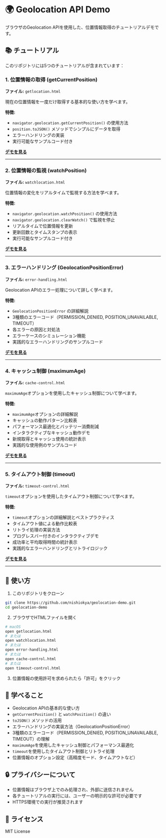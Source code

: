 # 🌍 Geolocation API Demo

ブラウザのGeolocation APIを使用した、位置情報取得のチュートリアルデモです。

## 📚 チュートリアル

このリポジトリには5つのチュートリアルが含まれています：

### 1. 位置情報の取得 (getCurrentPosition)
**ファイル:** `getlocation.html`

現在の位置情報を一度だけ取得する基本的な使い方を学べます。

**特徴:**
- `navigator.geolocation.getCurrentPosition()` の使用方法
- `position.toJSON()` メソッドでシンプルにデータを取得
- エラーハンドリングの実装
- 実行可能なサンプルコード付き

**[デモを見る](./getlocation.html)**

---

### 2. 位置情報の監視 (watchPosition)
**ファイル:** `watchlocation.html`

位置情報の変化をリアルタイムで監視する方法を学べます。

**特徴:**
- `navigator.geolocation.watchPosition()` の使用方法
- `navigator.geolocation.clearWatch()` で監視を停止
- リアルタイムで位置情報を更新
- 更新回数とタイムスタンプの表示
- 実行可能なサンプルコード付き

**[デモを見る](./watchlocation.html)**

---

### 3. エラーハンドリング (GeolocationPositionError)
**ファイル:** `error-handling.html`

Geolocation APIのエラー処理について詳しく学べます。

**特徴:**
- `GeolocationPositionError` の詳細解説
- 3種類のエラーコード（PERMISSION_DENIED, POSITION_UNAVAILABLE, TIMEOUT）
- 各エラーの原因と対処法
- エラーケースのシミュレーション機能
- 実践的なエラーハンドリングのサンプルコード

**[デモを見る](./error-handling.html)**

---

### 4. キャッシュ制御 (maximumAge)
**ファイル:** `cache-control.html`

`maximumAge`オプションを使用したキャッシュ制御について学べます。

**特徴:**
- `maximumAge`オプションの詳細解説
- キャッシュの動作パターン比較表
- パフォーマンス最適化とバッテリー消費削減
- インタラクティブなキャッシュ動作デモ
- 新規取得とキャッシュ使用の統計表示
- 実践的な使用例のサンプルコード

**[デモを見る](./cache-control.html)**

---

### 5. タイムアウト制御 (timeout)
**ファイル:** `timeout-control.html`

`timeout`オプションを使用したタイムアウト制御について学べます。

**特徴:**
- `timeout`オプションの詳細解説とベストプラクティス
- タイムアウト値による動作比較表
- リトライ処理の実装方法
- プログレスバー付きのインタラクティブデモ
- 成功率と平均取得時間の統計表示
- 実践的なエラーハンドリングとリトライロジック

**[デモを見る](./timeout-control.html)**

---

## 🚀 使い方

1. このリポジトリをクローン
```bash
git clone https://github.com/nishiokya/geolocation-demo.git
cd geolocation-demo
```

2. ブラウザでHTMLファイルを開く
```bash
# macOS
open getlocation.html
# または
open watchlocation.html
# または
open error-handling.html
# または
open cache-control.html
# または
open timeout-control.html
```

3. 位置情報の使用許可を求められたら「許可」をクリック

## 📖 学べること

- Geolocation APIの基本的な使い方
- `getCurrentPosition()` と `watchPosition()` の違い
- `toJSON()` メソッドの活用
- エラーハンドリングの実装方法（GeolocationPositionError）
- 3種類のエラーコード（PERMISSION_DENIED, POSITION_UNAVAILABLE, TIMEOUT）の理解
- `maximumAge`を使用したキャッシュ制御とパフォーマンス最適化
- `timeout`を使用したタイムアウト制御とリトライ処理
- 位置情報のオプション設定（高精度モード、タイムアウトなど）

## 🔒 プライバシーについて

- 位置情報はブラウザ上でのみ処理され、外部に送信されません
- 各チュートリアルの実行には、ユーザーの明示的な許可が必要です
- HTTPS環境での実行が推奨されます

## 📝 ライセンス

MIT License

